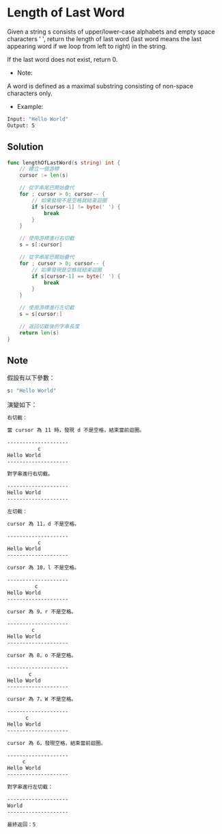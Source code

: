 # Length of Last Word

Given a string s consists of upper/lower-case alphabets and empty space characters ' ', return the length of last word (last word means the last appearing word if we loop from left to right) in the string.

If the last word does not exist, return 0.

- Note:

A word is defined as a maximal substring consisting of non-space characters only.

- Example:

```BASH
Input: "Hello World"
Output: 5
```

## Solution

```GO
func lengthOfLastWord(s string) int {
	// 建立一個游標
	cursor := len(s)

	// 從字串尾巴開始疊代
	for ; cursor > 0; cursor-- {
		// 如果發現不是空格就結束迴圈
		if s[cursor-1] != byte(' ') {
			break
		}
	}

	// 使用游標進行右切截
	s = s[:cursor]

	// 從字串尾巴開始疊代
	for ; cursor > 0; cursor-- {
		// 如果發現是空格就結束迴圈
		if s[cursor-1] == byte(' ') {
			break
		}
	}

	// 使用游標進行左切截
	s = s[cursor:]

	// 返回切截後的字串長度
	return len(s)
}
```

## Note

假設有以下參數：

```BASH
s: "Hello World"
```

演變如下：

```BASH
右切截：

當 cursor 為 11 時，發現 d 不是空格，結束當前迴圈。

--------------------
          c
Hello World
--------------------

對字串進行右切截。

--------------------
Hello World
--------------------

左切截：

cursor 為 11，d 不是空格。

--------------------
          c
Hello World
--------------------

cursor 為 10，l 不是空格。

--------------------
         c
Hello World
--------------------

cursor 為 9，r 不是空格。

--------------------
        c
Hello World
--------------------

cursor 為 8，o 不是空格。

--------------------
       c
Hello World
--------------------

cursor 為 7，W 不是空格。

--------------------
      c
Hello World
--------------------

cursor 為 6，發現空格，結束當前迴圈。

--------------------
     c
Hello World
--------------------

對字串進行左切截：

--------------------
World
--------------------

最終返回：5
```
